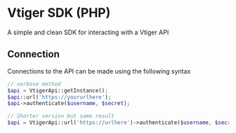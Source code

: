 # Vtiger SDK (PHP)

A simple and clean SDK for interacting with a Vtiger API

## Connection
Connections to the API can be made using the following syntax

```php
// verbose method
$api = VtigerApi::getInstance();
$api::url('https://yoururlhere');
$api->authenticate($username, $secret);

// Shorter version but same result
$api = VtigerApi::url('https://urlhere')->authenticate($username, $secret);
```
